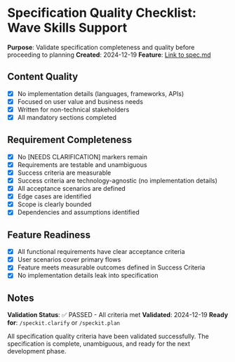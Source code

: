 # Specification Quality Checklist: Wave Skills Support

**Purpose**: Validate specification completeness and quality before proceeding to planning
**Created**: 2024-12-19
**Feature**: [Link to spec.md](./spec.md)

## Content Quality

- [x] No implementation details (languages, frameworks, APIs)
- [x] Focused on user value and business needs
- [x] Written for non-technical stakeholders
- [x] All mandatory sections completed

## Requirement Completeness

- [x] No [NEEDS CLARIFICATION] markers remain
- [x] Requirements are testable and unambiguous
- [x] Success criteria are measurable
- [x] Success criteria are technology-agnostic (no implementation details)
- [x] All acceptance scenarios are defined
- [x] Edge cases are identified
- [x] Scope is clearly bounded
- [x] Dependencies and assumptions identified

## Feature Readiness

- [x] All functional requirements have clear acceptance criteria
- [x] User scenarios cover primary flows
- [x] Feature meets measurable outcomes defined in Success Criteria
- [x] No implementation details leak into specification

## Notes

**Validation Status**: ✅ PASSED - All criteria met
**Validated**: 2024-12-19
**Ready for**: `/speckit.clarify` or `/speckit.plan`

All specification quality criteria have been validated successfully. The specification is complete, unambiguous, and ready for the next development phase.